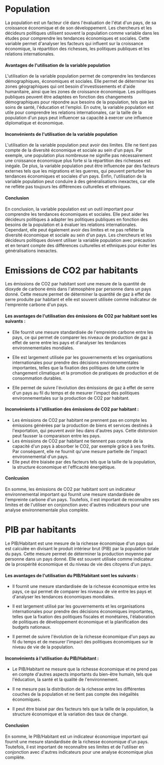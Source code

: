# Population 

La population est un facteur clé dans l'évaluation de l'état d'un pays, de sa croissance économique et de son développement. Les chercheurs et les décideurs politiques utilisent souvent la population comme variable dans les études pour comprendre les tendances économiques et sociales. Cette variable permet d'analyser les facteurs qui influent sur la croissance économique, la répartition des richesses, les politiques publiques et les relations internationales.  

#### Avantages de l'utilisation de la variable population  

L'utilisation de la variable population permet de comprendre les tendances démographiques, économiques et sociales. Elle permet de déterminer les zones géographiques qui ont besoin d'investissements et d'aide humanitaire, ainsi que les zones de croissance économique. Les politiques publiques peuvent être adaptées en fonction des changements démographiques pour répondre aux besoins de la population, tels que les soins de santé, l'éducation et l'emploi. En outre, la variable population est utile pour comprendre les relations internationales, car la taille de la population d'un pays peut influencer sa capacité à exercer une influence diplomatique et économique.

#### Inconvénients de l'utilisation de la variable population  

L'utilisation de la variable population peut avoir des limites. Elle ne tient pas compte de la diversité économique et sociale au sein d'un pays. Par exemple, une population plus nombreuse ne signifie pas nécessairement une croissance économique plus forte si la répartition des richesses est inégale. De plus, la variable population peut être influencée par des facteurs externes tels que les migrations et les guerres, qui peuvent perturber les tendances économiques et sociales d'un pays. Enfin, l'utilisation de la variable population peut conduire à des généralisations inexactes, car elle ne reflète pas toujours les différences culturelles et ethniques.  

#### Conclusion  

En conclusion, la variable population est un outil important pour comprendre les tendances économiques et sociales. Elle peut aider les décideurs politiques à adapter les politiques publiques en fonction des besoins de la population et à évaluer les relations internationales. Cependant, elle peut également avoir des limites et ne pas refléter la diversité économique et sociale au sein d'un pays. Les chercheurs et les décideurs politiques doivent utiliser la variable population avec précaution et en tenant compte des différences culturelles et ethniques pour éviter les généralisations inexactes.  


# Emissions de CO2 par habitants

Les émissions de CO2 par habitant sont une mesure de la quantité de dioxyde de carbone émis dans l'atmosphère par personne dans un pays donné. Cette mesure permet de déterminer la quantité de gaz à effet de serre produite par habitant et elle est souvent utilisée comme indicateur de l'empreinte carbone d'un pays.

#### Les avantages de l'utilisation des émissions de CO2 par habitant sont les suivants :

- Elle fournit une mesure standardisée de l'empreinte carbone entre les pays, ce qui permet de comparer les niveaux de production de gaz à effet de serre entre les pays et d'analyser les tendances environnementales mondiales.

- Elle est largement utilisée par les gouvernements et les organisations internationales pour prendre des décisions environnementales importantes, telles que la fixation des politiques de lutte contre le changement climatique et la promotion de pratiques de production et de consommation durables.

- Elle permet de suivre l'évolution des émissions de gaz à effet de serre d'un pays au fil du temps et de mesurer l'impact des politiques environnementales sur la production de CO2 par habitant.

#### Inconvénients à l'utilisation des émissions de CO2 par habitant :
- Les émissions de CO2 par habitant ne prennent pas en compte les émissions générées par la production de biens et services destinés à l'exportation, qui peuvent avoir lieu dans d'autres pays. Cette distorsion peut fausser la comparaison entre les pays.
- Les émissions de CO2 par habitant ne tiennent pas compte de la capacité d'un pays à absorber le CO2, par exemple grâce à ses forêts. Par conséquent, elle ne fournit qu'une mesure partielle de l'impact environnemental d'un pays.
- Elle peut être biaisée par des facteurs tels que la taille de la population, la structure économique et l'efficacité énergétique.

#### Conlcusion 

En somme, les émissions de CO2 par habitant sont un indicateur environnemental important qui fournit une mesure standardisée de l'empreinte carbone d'un pays. Toutefois, il est important de reconnaître ses limites et de l'utiliser en conjonction avec d'autres indicateurs pour une analyse environnementale plus complète.

# PIB par habitants
Le PIB/Habitant est une mesure de la richesse économique d'un pays qui est calculée en divisant le produit intérieur brut (PIB) par la population totale du pays. Cette mesure permet de déterminer la production moyenne par personne dans un pays donné. Elle est souvent utilisée comme indicateur de la prospérité économique et du niveau de vie des citoyens d'un pays.

#### Les avantages de l'utilisation du PIB/Habitant sont les suivants :

- Il fournit une mesure standardisée de la richesse économique entre les pays, ce qui permet de comparer les niveaux de vie entre les pays et d'analyser les tendances économiques mondiales.
 
- Il est largement utilisé par les gouvernements et les organisations internationales pour prendre des décisions économiques importantes, telles que la fixation des politiques fiscales et monétaires, l'élaboration de politiques de développement économique et la planification des budgets nationaux.

- Il permet de suivre l'évolution de la richesse économique d'un pays au fil du temps et de mesurer l'impact des politiques économiques sur le niveau de vie de la population.

#### Inconvénients à l'utilisation du PIB/Habitant :

- Le PIB/Habitant ne mesure que la richesse économique et ne prend pas en compte d'autres aspects importants du bien-être humain, tels que l'éducation, la santé et la qualité de l'environnement.

- Il ne mesure pas la distribution de la richesse entre les différentes couches de la population et ne tient pas compte des inégalités économiques.

- Il peut être biaisé par des facteurs tels que la taille de la population, la structure économique et la variation des taux de change.

#### Conclusion  

En somme, le PIB/Habitant est un indicateur économique important qui fournit une mesure standardisée de la richesse économique d'un pays. Toutefois, il est important de reconnaître ses limites et de l'utiliser en conjonction avec d'autres indicateurs pour une analyse économique plus complète.  

<br><br><br><br>








